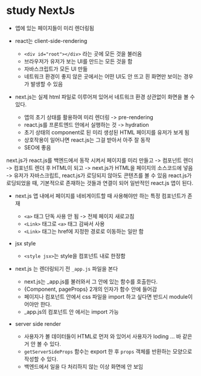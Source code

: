 # study NextJs

- 앱에 있는 페이지들이 미리 렌더링됨

- react는 client-side-rendering
  - `<div id="root"></div>` 라는 곳에 모든 것을 불러옴
  - 브라우저가 유저가 보는 UI를 만드는 모든 것을 함
  - 자바스크립트가 모든 UI 만듦
  - 네트워크 환경이 좋지 않은 곳에서는 어떤 UI도 안 뜨고 흰 화면만 보이는 경우가 발생할 수 있음
- next.js는 실제 html 파일로 이루어져 있어서 네트워크 환경 상관없이 화면을 볼 수 있다.
  - 앱의 초기 상태를 활용하여 미리 렌더링 -> pre-rendering
  - react.js를 프론트엔드 안에서 실행하는 것 -> hydration
  - 초기 상태의 component로 된 미리 생성된 HTML 페이지를 유저가 보게 됨
  - 상호작용이 일어나면 react.js는 그걸 받아서 아주 잘 동작
  - SEO에 좋음

next.js가 react.js를 백엔드에서 동작 시켜서 페이지를 미리 만들고 -> 컴포넌트 렌더 -> 컴포넌트 렌더 후 HTML이 되고 -> next.js가 HTML을 페이지의 소스코드에 넣음 -> 유저가 자바스크립트, react.js가 로딩되지 않아도 콘텐츠를 볼 수 있음
react.js가 로딩되었을 때, 기본적으로 존재하는 것들과 연결이 되어 일반적인 react.js 앱이 된다.

- next.js 앱 내에서 페이지를 네비게이트할 때 사용해야만 하는 특정 컴포넌트가 존재

  - `<a>` 태그 단독 사용 안 됨 -> 전체 페이지 새로고침
  - `<Link>` 태그로 `<a>` 태그 감싸서 사용
  - `<Link>` 태그는 href에 지정한 경로로 이동하는 일만 함

- jsx style

  - `<style jsx>`는 style을 컴포넌트 내로 한정함

- next.js 는 렌더링되기 전 `_app.js` 파일을 본다

  - next.js는 \_app.js를 불러와서 그 안에 있는 함수를 호출한다.
  - {Component, pageProps} 2개의 인자가 함수 안에 들어감
  - 페이지나 컴포넌트 안에서 css 파일을 import 하고 싶다면 반드시 module이어야만 한다.
  - \_app.js의 컴포넌트 안 에서는 import 가능

- server side render
  - 사용자가 볼 데이터들이 HTML로 먼저 와 있어서 사용자가 loding ... 바 같은 거 안 볼 수 있다.
  - `getServerSideProps` 함수는 export 한 후 `props` 객체를 반환하는 모양으로 작성할 수 있다.
  - 백엔드에서 일을 다 처리하지 않는 이상 화면에 안 보임
